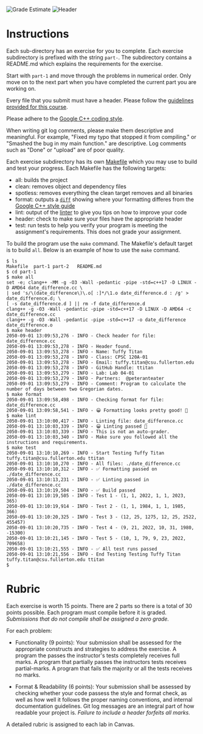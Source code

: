 ![Grade Estimate](../../actions/workflows/cc-grade_estimate.yml/badge.svg)
![Header](../../actions/workflows/cc-header.yml/badge.svg)

# Instructions

Each sub-directory has an exercise for you to complete. Each exercise subdirectory is prefixed with the string `part-`. The subdirectory contains a README.md which explains the requirements for the exercise.

Start with `part-1` and move through the problems in numerical order. Only move on to the next part when you have completed the current part you are working on.

Every file that you submit must have a header. Please follow the [guidelines provided for this course](https://docs.google.com/document/d/17WkDlxO92zpb26pYM1NIACPcMWtCOlKO7WCrWC6YxRo/edit?usp=sharing).

Please adhere to the [Google C++ coding style](https://google.github.io/styleguide/cppguide.html).

When writing git log comments, please make them descriptive and meaningful. For example, "Fixed my typo that stopped it from compiling." or "Smashed the bug in my main function." are descriptive. Log comments such as "Done" or "upload" are of poor quality.

Each exercise subdirectory has its own [Makefile](https://en.wikipedia.org/wiki/Makefile) which you may use to build and test your progress. Each Makefile has the following targets:

* all: builds the project
* clean: removes object and dependency files
* spotless: removes everything the clean target removes and all binaries
* format: outputs a [`diff`](https://en.wikipedia.org/wiki/Diff) showing where your formatting differes from the [Google C++ style guide](https://google.github.io/styleguide/cppguide.html)
* lint: output of the [linter](https://en.wikipedia.org/wiki/Lint_(software)) to give you tips on how to improve your code
* header: check to make sure your files have the appropriate header
* test: run tests to help you verify your program is meeting the assignment's requirements. This does not grade your assignment.

To build the program use the `make` command. The Makefile's default target is to build `all`. Below is an example of how to use the `make` command.

```
$ ls
Makefile  part-1 part-2   README.md
$ cd part-1
$ make all
set -e; clang++ -MM -g -O3 -Wall -pedantic -pipe -std=c++17 -D LINUX -D AMD64 date_difference.cc \
| sed 's/\(date_difference\)\.o[ :]*/\1.o date_difference.d : /g' > date_difference.d; \
[ -s date_difference.d ] || rm -f date_difference.d
clang++ -g -O3 -Wall -pedantic -pipe -std=c++17 -D LINUX -D AMD64 -c date_difference.cc
clang++ -g -O3 -Wall -pedantic -pipe -std=c++17 -o date_difference date_difference.o 
$ make header
2050-09-01 13:09:53,276 - INFO - Check header for file: date_difference.cc
2050-09-01 13:09:53,278 - INFO - Header found.
2050-09-01 13:09:53,278 - INFO - Name: Tuffy Titan
2050-09-01 13:09:53,278 - INFO - Class: CPSC 120A-01
2050-09-01 13:09:53,278 - INFO - Email: tuffy.titan@csu.fullerton.edu
2050-09-01 13:09:53,278 - INFO - GitHub Handle: ttitan
2050-09-01 13:09:53,279 - INFO - Lab: Lab 04-01
2050-09-01 13:09:53,279 - INFO - Partners:  @peteranteater
2050-09-01 13:09:53,279 - INFO - Comment: Program to calculate the number of days between two Gregorian dates.
$ make format
2050-09-01 13:09:58,498 - INFO - Checking format for file: date_difference.cc
2050-09-01 13:09:58,541 - INFO - 😀 Formatting looks pretty good! 🥳
$ make lint
2050-09-01 13:10:00,417 - INFO - Linting file: date_difference.cc
2050-09-01 13:10:03,339 - INFO - 😀 Linting passed 🥳
2050-09-01 13:10:03,339 - INFO - This is not an auto-grader.
2050-09-01 13:10:03,340 - INFO - Make sure you followed all the instructions and requirements.
$ make test
2050-09-01 13:10:10,269 - INFO - Start Testing Tuffy Titan tuffy.titan@csu.fullerton.edu ttitan
2050-09-01 13:10:10,270 - INFO - All files: ./date_difference.cc
2050-09-01 13:10:10,312 - INFO - ✅ Formatting passed on ./date_difference.cc
2050-09-01 13:10:13,231 - INFO - ✅ Linting passed in ./date_difference.cc
2050-09-01 13:10:19,504 - INFO - ✅ Build passed
2050-09-01 13:10:19,505 - INFO - Test 1 - (1, 1, 2022, 1, 1, 2023, 365)
2050-09-01 13:10:19,914 - INFO - Test 2 - (1, 1, 1984, 1, 1, 1985, 366)
2050-09-01 13:10:20,325 - INFO - Test 3 - (12, 25, 1275, 12, 25, 2522, 455457)
2050-09-01 13:10:20,735 - INFO - Test 4 - (9, 21, 2022, 10, 31, 1980, -15300)
2050-09-01 13:10:21,145 - INFO - Test 5 - (10, 1, 79, 9, 23, 2022, 709658)
2050-09-01 13:10:21,555 - INFO - ✅ All test runs passed
2050-09-01 13:10:21,556 - INFO - End Testing Testing Tuffy Titan tuffy.titan@csu.fullerton.edu ttitan
$ 
```

# Rubric

Each exercise is worth 15 points. There are 2 parts so there is a total of 30 points possible. Each program must compile before it is graded. _Submissions that do not compile shall be assigned a zero grade._

For each problem:

* Functionality (9 points): Your submission shall be assessed for the appropriate constructs and strategies to address the exercise. A program the passes the instructor's tests completely receives full marks. A program that partially passes the instructors tests receives partial-marks. A program that fails the majority or all the tests receives no marks.

* Format & Readability (6 points): Your submission shall be assessed by checking whether your code passess the style and format check, as well as how well it follows the proper naming conventions, and internal documentation guidelines. Git log messages are an integral part of how readable your project is. _Failure to include a header forfeits all marks._

A detailed rubric is assigned to each lab in Canvas.
